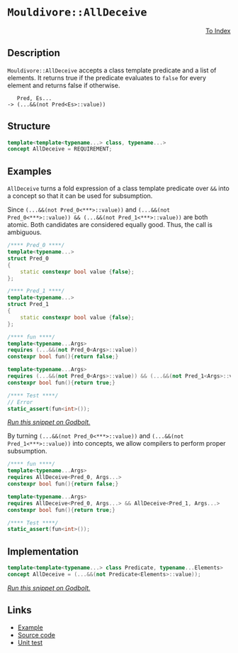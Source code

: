 <!-- Copyright 2024 Feng Mofan
SPDX-License-Identifier: Apache-2.0 -->

# `Mouldivore::AllDeceive`

<p style='text-align: right;'><a href="../../concepts.md#mouldivore-all-deceive">To Index</a></p>

## Description

`Mouldivore::AllDeceive` accepts a class template predicate and a list of elements.
It returns true if the predicate evaluates to `false` for every element and returns false if otherwise.

<pre><code>   Pred, Es...
-> (...&&(not Pred&lt;Es&gt;::value))</code></pre>

## Structure

```C++
template<template<typename...> class, typename...>
concept AllDeceive = REQUIREMENT;
```

## Examples

`AllDeceive` turns a fold expression of a class template predicate over `&&` into a concept so that it can be used for subsumption.

Since `(...&&(not Pred_0<***>::value))` and `(...&&(not Pred_0<***>::value)) && (...&&(not Pred_1<***>::value))` are both atomic.
Both candidates are considered equally good.
Thus, the call is ambiguous.

```C++
/**** Pred_0 ****/
template<typename...>
struct Pred_0
{
    static constexpr bool value {false};
};

/**** Pred_1 ****/
template<typename...>
struct Pred_1
{
    static constexpr bool value {false};
};

/**** fun ****/
template<typename...Args>
requires (...&&(not Pred_0<Args>::value))
constexpr bool fun(){return false;}

template<typename...Args>
requires (...&&(not Pred_0<Args>::value)) && (...&&(not Pred_1<Args>::value))
constexpr bool fun(){return true;}

/**** Test ****/
// Error
static_assert(fun<int>());
```

[*Run this snippet on Godbolt.*](https://godbolt.org/#z:OYLghAFBqd5QCxAYwPYBMCmBRdBLAF1QCcAaPECAMzwBtMA7AQwFtMQByARg9KtQYEAysib0QXACx8BBAKoBnTAAUAHpwAMvAFYTStJg1DIApACYAQuYukl9ZATwDKjdAGFUtAK4sGIMwDspK4AMngMmAByPgBGmMT%2BAGykAA6oCoRODB7evv5BaRmOAmER0SxxCWbJdpgOWUIETMQEOT5%2BgbaY9sUMjc0EpVGx8Um2TS1teZ0KE4PhwxWj1QCUtqhexMjsHAD0AFSH%2BwDUysSY6AD6GsdH%2B7smGgCCBJgsKQavJgDMbgQAnilGKxMAA6cE/bCPJ6zYheBync5XDTQkwBKzPY5Y46zJiOZDHNAMWaYVQpYjHGKoTzHABuYi8mGOaIsVDESjRABEfhinlyeajngcjoiLpcuLcjg9nq93p9MD8/oDgWxwaDIdDYfCCKKrlxUejodicU18YSBCSyRSqTT6d4mSy2bQOQFud9efz3YKnsLDscqF4GJLDtKXm8PniFb8AUDmKrwU9iMAFBrnucAI5ePDnBTHCBq8yJQsQBioHVnMUo36J5OQkAgO2MlYraFEy3kynU2j%2BwMQFvo84ETZBp0cr2u72yiNfaPKuNghNJlPfKFpzCZ7OYXP5iHVYul8tI66KmvL7D1xuYZvMvfVPMF2%2BJEtl3Xik9LusNhlXlvPNuvK1OxpAMGD7FlB2HY4CDhKMrAnZ5oV9E4ABUtx1O5Q12XZjmwYhiBITVTTwZBLiYBQlBaahA0VcICEhPsW3dDg1loTgAFZeD8DgtFIVBODcaxrBxDYtgdMxvh4UgCE0Zi1gAaxANjElBAAORIpDYgJEkkABOb4tPE/ROEkXgWAkDQNFILieL4jheAUEBLOk7jmNIOBYBgRAQA2AgUi8AhyEoNB3joeJIhBThVDUgBabTjmAZACSkUEzF4C5CBIPB0D0fhBBEMR2CkGRBEUFR1Bc0hdC4UgAHdiCYFJOB4Fj2M4mTeM4AB5fy/J1VAqGOKLEliyR4sS45krMPMPBC%2BgKXMCSVl4ZytDWCAkGClJQrICgIE27aQGAKQzD4OhXmIByIBidqYnCZp/ia3hbuYYh/k6mJtDqZzJOCthBE6hhaAeiqsBiLxgDcMRnUe0gsBYQxgHEEHN3qWkt3a0k6n8nZJNo7p2toPAYnq16PCwdroLwMzuF4NHiCpJROTeBHCaMGS1ioAxkwANTwTAas62MYdy4RRHEIqRdKtR2qq/QEZQQTLH0ImHMgNZUBSXoHI4aLZnQH5OVMSxrDMGy6eILL0bVroeiyFwGHcTx2j0UIFnKSo9EKTIBCmPxqq93ohnd0ZqtqeoBH6SYnbyUPui%2Bho5iDkYElDuZfb0XEWiTpYU7WBQRO2CQWo4DirPa2zBpiuKEqSyQUrzXAMvm8SuCWqT2bWBBMCYLAEj7UgFMkb5QT0gJJA0SQzEkRILKUnSjI4EzSDM74zFBb5EgCFTvhUti2K4fSdJUsuKts%2BzHPbly1s89bvJ6/zAr21BZrCiKOCGkbCQMIwJp00EuFBDxdKRALbZWqiLfK4tpCSyUNLCqugTp1Qao9YupdrK8Fst1Xy/ljj9UrsNOKyBv7AF/v/QB01n5bTmjeVebcVquVvvtOaj8mGjCIQjLgOkuCWRoLQc6l1roVWevdGGwjXrvU%2Bg4GGv1GAEABkDdqoNwaQ1oNDGmsNmZGCRjxfA5xUbowqpjZA2MYZ41YhVQmxN7pkx2DxSm1NJJ0wZpgJm8MtHhFAFfPgXMFC835oLRgwtZCQMKtA2QUtyo8QQXLNmRsrBK0sarfuGstacF1gQfW3xDaKwsKbDB5tLZJLznHcOfgICuHTtVV2ZRk6e3SN7bI0c/apHqYHN2tTY62wjmnJpGcSm9EjvMGpOcM49NyM0zOQzFge1busTYhdZnmLQeXTg%2BDP7sJ/pwshNwICNxATQ1uy0O6kC7j3UY/cFLcMsuYpeK82Kgl0mxHSZhnnVBUgfbSJ8bKcHPk5dmbkb5IB8r1FhlDtrhTYJwZoLA4osAULSAktItnylmGlfAICso5WCWLUJxV5CwMiToEA3xar1UajTVBbVT5dXvn1AaqhYXwsRciyMswKEv2bt8b4dD/mMLBcw3arCEgIpSCkS4SKdKXBRQQS4DLoFnXiAIm6d1XqiJVW9D6X1pHPz%2BnIwGwMdGYDBhDKG2tJJwxZrY3guj45o21kA1QWNXimMEPjCxRMSb/BsRTC2DjabxGca4lmHj/mcyYDzPmAshbqIgTiiQYSSoEplsSmJxgcnKxiEU3imssja12HrBWxtLB5N4gUrAWaw69Hto7cZLsHbZxmS0ooWRKlNoaQ2kONt47dIGK2ytCcBgdpTuMXtvTU6DvaSM2Z%2Bd5mFUpV8jBqy5XHDhQiukLLXhst2eikgByeVX07t3XulBi63OJWvD54kzDXq4CpDQiQnkLo6nZWwF96HNgHiAIe/8d5sUnt8Ni97xJaQXt8Kl3yX3vuLqlJ9Z9L6rTWHTDIzhJBAA)

By turning `(...&&(not Pred_0<***>::value))` and `(...&&(not Pred_1<***>::value))` into concepts, we allow compilers to perform proper subsumption.

```C++
/**** fun ****/
template<typename...Args>
requires AllDeceive<Pred_0, Args...>
constexpr bool fun(){return false;}

template<typename...Args>
requires AllDeceive<Pred_0, Args...> && AllDeceive<Pred_1, Args...>
constexpr bool fun(){return true;}

/**** Test ****/
static_assert(fun<int>());
```

## Implementation

```C++
template<template<typename...> class Predicate, typename...Elements>
concept AllDeceive = (...&&(not Predicate<Elements>::value));
```

[*Run this snippet on Godbolt.*](https://godbolt.org/#z:OYLghAFBqd5QCxAYwPYBMCmBRdBLAF1QCcAaPECAMzwBtMA7AQwFtMQByARg9KtQYEAysib0QXACx8BBAKoBnTAAUAHpwAMvAFYTStJg1DIApACYAQuYukl9ZATwDKjdAGFUtAK4sGIMwDspK4AMngMmAByPgBGmMQgAMwAbKQADqgKhE4MHt6%2B/kEZWY4CYRHRLHEJKbaY9qUMQgRMxAR5Pn6BdQ05za0E5VGx8UmpCi1tHQXdEwNDldVjAJS2qF7EyOwcAPQAVAeHR8cnhzsmGgCC%2B4cA1ACSLGn0bIJMjbdH51c3p3%2Bn30uF0uBEwTwMoJMiTcoPB70wUJhAE80oxWJgAHRYqHYW7IAwKBS3ZTETD4USg0i3AgotFsLEY7AvRgEBQ44FoBhbNIEW6XWi0AAimC2eAAbphblDBbcIAzzMkFRAGKheSSyXgKQjoUywSy2YlsCAQGKxF5MMtllCrFdgb9/mc7UdbgAVTATIlfJ0Or22n7O9XoAD6Gk%2BjqusOe8MRNNRzHp2MNwImxC8DmJpODGmBJgCNsut0LtzmjmQeIEE0wqjSxFuMVQnlupu8ktzFioYiUucF1pzAR7iXz3oOGbJQa4YYOgMjEO1yLj6PlSauKbTasz477%2BaLxZapfLDEr1dr9cbzfNUrzHdoXf7vdtd8HOf9dyoXgYk7207BUch0NjdKYlilzEMABrYMCpIAI5eHgpJEvyQoipg4pzoGIZUiBYFLhBVyckeNZ1g2tC3G%2BDAQFaeakgQGwfteXZPnefogj%2Bs4xrS8ZARiWHgZBmAwXB7p8gKwqihKiLoRomGgQoOFSmYioKcJSFiWhG5cNJ2GJrhlz4aCx5EY2ZEUW21G0dSqbalYTFAi%2BI5uhMn6AiWmpBkwhLxAQ1Dvoi4QEDiFFWoOHCrLQnAAKy8H4HBaKQqCcG41jWMW6ybK2ZiJDwpAEJoIWrAA1iA4XJBiAAcyRSOFATJJIACciTVRl%2BicJIvAsBIGhSdFsXxRwvAKCAUk5TFIWkHAsAwIgIDrAQaReAQ5CUGgTx0PEkTopwqjlQAtDVtzAMgZZSBiZi8BqRDEHg6B6PwggiGI7BSDIgiKCo6gjaQugaQA7sQTBpJwPChRFUW5XFnAAPLzXNvKoFQtxbcku2SPth23MdZiyh4K30LW5iZcsvDDVoqwQEgy1pKtZAUBAFNUyAwBSGYfB0KCxADRAMRgzE4StEigO8DzzDEEiEMxNoIrDVly2vAQEMMLQ/MfVgMReMAbhiDeAukFgLCGMA4jK4JDioQNH1ViK83bFlfn1GDtB4DEf0ix4WBgwQl3tdwvASsQ9ZKMKetGA7Ri5asVAGGBABqeCYN9ENxtrt3CKI4hPcnr1qGDX36PrKBJZY%2BiOwNkCrKgPI5Gb20TOg0qmJY1hmD1vuXVgJcUT0ks5C4DDuJ4nR6KE4TDFUowacU2QCNMfjj5kk8MAsIwJBpdhdwI/RTP3BQr/Ua9NJMgzD4sY%2B2Af096HMbSL6Py%2BrAoqVbBIwMcJFpDdbwvUIzte0HUdkgnbKXAhASDyQJkTMOqwECYCYFgBIHdCqSESBieqARJAaEkGYSQyROrFVqs1DgrVSDtUSGYDEKQAilUSKVcK4UuANVqqVN%2BYNer9UGtlMOY1Jpk2mtDeai1aaoBxmtDaHBEbIzxAYIw6NaoYi4BiWK50SBXRurIe6adpAZyUFnD6uhma/X%2BgLZ%2Br937gw4FDWa81bhwy/kjPa%2BJ9bSNkfIrGgjKa41AWYQm7CRqk3Jq4qm/C6a4xQJIxmtUuBSRoLQNmHMuYfSFnzbWCSRZiwlg4bWMsWTy0VmDFWasNYCjNllXW%2BtDaxXwKSE2EozYKNUJbUE2tbZhQ%2Bg7J2fNXbbFih7PAXssq%2B39pgQOpTwigB8XwSOCgY5xwTowJOqjU6PQ0bITO71Yq6NzqHeuVhC6tPbmXCuFZODVwILXRIgotmN2bvEVu7p4B313ibZwEBXDnw0kPCoS89AT0aK89Ic9GjXyWDvXo68z5bxnp3R5%2B95hH0%2BSvMF%2BQIWX0Ph8m%2BT81gbEflwIxoMPqfzEXY0Jji5GhggEAi6oDsXgJ8ZA6BsDKAFQ6lJZphDiHhQxHVcKtUzDcoUqVOhNUmF4s4KwoaHDxpTRmjDQJ/jcbrTYJwVoLA9osAUGKMsYouAyNnBMM6%2BALrKI0snNRiznryC0asnQSRSD6IBt7HFQqeqQ14bDeGqgVVqo1VqjEOreQQGxm4%2BIoDEheOJqNbhQT4gyqEQkdVaQ0hBk1bVIMvqgzuo0azeIsTua8xFkk3NotxaSwyYI2W2SlblMwKrdWmsim8BKcHTp9bjaOGqWDC2yAraNMEHbFpjtnZIg6e7T22t%2BmZEGWCYZocxkRyYNHWO8dE7ezNSaiQSyXoWuzta0J%2BcG47OLncuKBzDycB2DXXd2yLBNw/i3K6tzS6QsaD3PuiLB690BSfb5ORflfrKLCtFwK94b3aOCi%2BDzGjAY/cvU%2BAxfnIqg%2Bi%2B%2BmLHoOpMfij16qmzet9YA/VID8ZUu8STWlMDRgdxZW1JIpCBUZTMHRrgpUNDJC5Y6j%2BIrbBsLDZaUgCCkF0OoRgxI4UmMZWqvgxIuKnV9SI3lfBp1WOmOpcR0gvssjOEkEAA%3D)

## Links

- [Example](../../../code/facilities/concepts/mouldivore/all_deceive/implementation.hpp)
- [Source code](../../../../conceptrodon/mouldivore/concepts/all_deceive.hpp)
- [Unit test](../../../../tests/unit/concepts/mouldivore/all_deceive.test.hpp)
